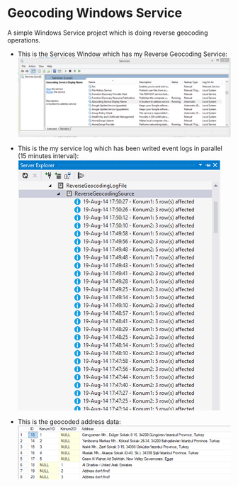 Geocoding Windows Service
===================

A simple Windows Service project which is doing reverse geocoding operations.

* This is the Services Window which has my Reverse Geocoding Service:
![alt tag](https://raw.githubusercontent.com/ozcanzaferayan/Geocoding-WindowsNT-Service/master/Screenshots/1.png)

* This is the my service log which has been writed event logs in parallel (15 minutes interval):
![alt tag](https://raw.githubusercontent.com/ozcanzaferayan/Geocoding-WindowsNT-Service/master/Screenshots/2.png)

* This is the geocoded address data:
![alt tag](https://raw.githubusercontent.com/ozcanzaferayan/Geocoding-WindowsNT-Service/master/Screenshots/3.png)
